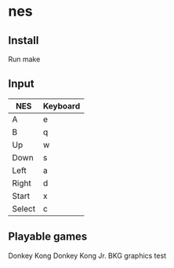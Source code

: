# nes

## Install
Run make

## Input
| NES  | Keyboard |
|------|----------|
|A     | e        |
|B     | q        |
|Up    | w        |
|Down  | s        |
|Left  | a        |
|Right | d        |
|Start | x        |
|Select| c        |

## Playable games

Donkey Kong
Donkey Kong Jr.
BKG graphics test
